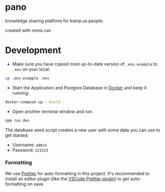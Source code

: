 # pano

knowledge sharing platform for kamp.us people.

created with remix.run

# Development

- Make sure you have copied most up-to-date version of `.env.example` to `.env` on your local:

```sh
cp .env.example .env
```

- Start the Application and Postgres Database in [Docker](https://www.docker.com/get-started) and keep it running:

```sh
docker-compose up --build
```

- Open another terminal window and run:

```sh
npm run dev
```

The database seed script creates a new user with some data you can use to get started:

- Username: `admin`
- Password: `123123`

### Formatting

We use [Prettier](https://prettier.io/) for auto-formatting in this project. It's recommended to install an editor plugin (like the [VSCode Prettier plugin](https://marketplace.visualstudio.com/items?itemName=esbenp.prettier-vscode)) to get auto-formatting on save.

